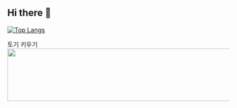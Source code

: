 ## Hi there 👋
[![Top Langs](https://github-readme-stats.vercel.app/api/top-langs/?username=titeotty&layout=compact)](https://github.com/anuraghazra/github-readme-stats)

토기 키우기<br>
<a href="https://github.com/devxb/gitanimals">
  <img
    src="https://render.gitanimals.org/lines/titeotty"
    width="600"
    height="120"
  />
</a>
  
